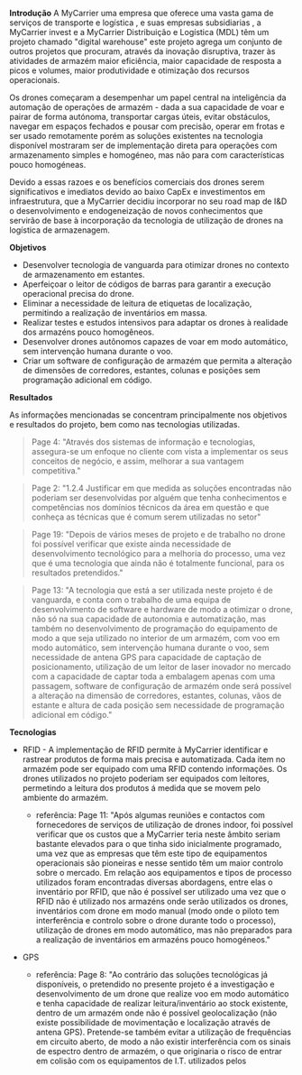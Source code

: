 **Introdução**
A MyCarrier uma empresa que oferece uma vasta gama de serviços de transporte e logística , e suas empresas subsidiarias , a MyCarrier invest e a MyCarrier Distribuição e Logística (MDL) têm um projeto chamado "digital warehouse" este projeto agrega  um conjunto de outros projetos que procuram, através da inovação disruptiva, trazer às atividades de armazém maior eficiência, maior capacidade de resposta a picos e volumes, maior produtividade e otimização dos recursos operacionais.


Os drones começaram a desempenhar um papel central na inteligência da automação de operações de armazém - dada a sua capacidade de voar e pairar de forma autónoma, transportar cargas úteis, evitar obstáculos, navegar em espaços fechados e pousar com precisão, operar em frotas e ser usado remotamente porém as soluções existentes na tecnologia disponível mostraram ser de implementação direta para operações com armazenamento simples e homogéneo, mas não para com características pouco homogéneas.

Devido a essas razoes e os benefícios comerciais dos drones serem significativos e imediatos devido ao baixo CapEx e investimentos em infraestrutura,  que a MyCarrier decidiu incorporar no seu road map de I&D o desenvolvimento e endogeneização de novos conhecimentos que servirão de base à incorporação da tecnologia de utilização de drones na logística de armazenagem.

**Objetivos**

- Desenvolver tecnologia de vanguarda para otimizar drones no contexto de armazenamento em estantes.
- Aperfeiçoar o leitor de códigos de barras para garantir a execução operacional precisa do drone.
- Eliminar a necessidade de leitura de etiquetas de localização, permitindo a realização de inventários em massa.
- Realizar testes e estudos intensivos para adaptar os drones à realidade dos armazéns pouco homogêneos.
- Desenvolver drones autônomos capazes de voar em modo automático, sem intervenção humana durante o voo.
- Criar um software de configuração de armazém que permita a alteração de dimensões de corredores, estantes, colunas e posições sem programação adicional em código.

**Resultados**

As informações mencionadas se concentram principalmente nos objetivos e resultados do projeto, bem como nas tecnologias utilizadas.

> Page 4: "Através dos sistemas de informação e tecnologias, assegura-se um enfoque no cliente com vista a implementar os seus conceitos de negócio, e assim, melhorar a sua vantagem competitiva."

> Page 2: "1.2.4 Justificar em que medida as soluções encontradas não poderiam ser desenvolvidas por alguém que tenha conhecimentos e competências nos domínios técnicos da área em questão e que conheça as técnicas que é comum serem utilizadas no setor"

> Page 19: "Depois de vários meses de projeto e de trabalho no drone foi possível verificar que existe ainda necessidade de desenvolvimento tecnológico para a melhoria do processo, uma vez que é uma tecnologia que ainda não é totalmente funcional, para os resultados pretendidos."

> Page 13: "A tecnologia que está a ser utilizada neste projeto é de vanguarda, e conta com o trabalho de uma equipa de desenvolvimento de software e hardware de modo a otimizar o drone, não só na sua capacidade de autonomia e automatização, mas também no desenvolvimento de programação do equipamento de modo a que seja utilizado no interior de um armazém, com voo em modo automático, sem intervenção humana durante o voo, sem necessidade de antena GPS para capacidade de captação de posicionamento, utilização de um leitor de laser inovador no mercado com a capacidade de captar toda a embalagem apenas com uma passagem, software de configuração de armazém onde será possível a alteração na dimensão de corredores, estantes, colunas, vãos de estante e altura de cada posição sem necessidade de programação adicional em código."

**Tecnologias**

- RFID - A implementação de RFID permite à MyCarrier identificar e rastrear produtos de forma mais precisa e automatizada. Cada item no armazém pode ser equipado com uma RFID contendo informações. Os drones utilizados no projeto poderiam ser equipados com leitores, permetindo a leitura dos produtos á medida que se movem pelo ambiente do armazém.

  - referência: Page 11: "Após algumas reuniões e contactos com fornecedores de serviços de utilização de drones indoor, foi possível verificar que os custos que a MyCarrier teria neste âmbito seriam bastante elevados para o que tinha sido inicialmente programado, uma vez que as empresas que têm este tipo de equipamentos operacionais são pioneiras e nesse sentido têm um maior controlo sobre o mercado. Em relação aos equipamentos e tipos de processo utilizados foram encontradas diversas abordagens, entre elas o inventário por RFID, que não é possível ser utilizado uma vez que o RFID não é utilizado nos armazéns onde serão utilizados os drones, inventários com drone em modo manual (modo onde o piloto tem interferência e controlo sobre o drone durante todo o processo), utilização de drones em modo automático, mas não preparados para a realização de inventários em armazéns pouco homogéneos."

- GPS
  - referência: Page 8:
    "Ao contrário das soluções tecnológicas já disponíveis, o pretendido no presente projeto é
    a investigação e desenvolvimento de um drone que realize voo em modo automático e tenha capacidade de
    realizar leitura/inventário ao stock existente, dentro de um armazém onde não é possível geolocalização (não
    existe possibilidade de movimentação e localização através de antena GPS). Pretende-se também evitar a
    utilização de frequências em circuito aberto, de modo a não existir interferência com os sinais de espectro
    dentro de armazém, o que originaria o risco de entrar em colisão com os equipamentos de I.T. utilizados pelos
